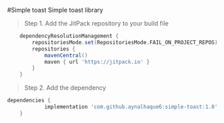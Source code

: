 #Simple toast 
Simple toast library
> Step 1. Add the JitPack repository to your build file
``` gradle
	dependencyResolutionManagement {
		repositoriesMode.set(RepositoriesMode.FAIL_ON_PROJECT_REPOS)
		repositories {
			mavenCentral()
			maven { url 'https://jitpack.io' }
		}
	}
```
> Step 2. Add the dependency
``` gradle
dependencies {
	        implementation 'com.github.aynalhaque6:simple-toast:1.0'
	}

